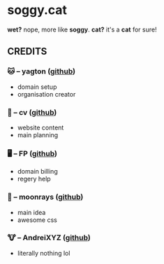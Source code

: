 # soggy.cat
**wet?** nope, more like **soggy**.
**cat?** it's a **cat** for sure!

## CREDITS
### 🐱 – yagton ([github](https://github.com/tlras))
* domain setup
* organisation creator
### 🐶 – cv ([github](https://github.com/cv003))
* website content
* main planning
### 🖥️ – FP ([github](https://github.com/system2k))
* domain billing
* regery help
### 🌙 – moonrays ([github](https://github.com/moon-rays))
* main idea
* awesome css
### 🐮 – AndreiXYZ ([github](https://github.com/Willa-OWOT))
* literally nothing lol
